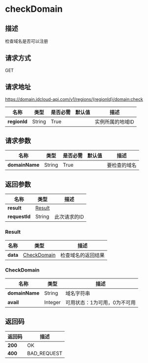 # checkDomain


## 描述
检查域名是否可以注册

## 请求方式
GET

## 请求地址
https://domain.jdcloud-api.com/v1/regions/{regionId}/domain:check

|名称|类型|是否必需|默认值|描述|
|---|---|---|---|---|
|**regionId**|String|True| |实例所属的地域ID|

## 请求参数
|名称|类型|是否必需|默认值|描述|
|---|---|---|---|---|
|**domainName**|String|True| |要检查的域名|


## 返回参数
|名称|类型|描述|
|---|---|---|
|**result**|[Result](checkDomain#result)| |
|**requestId**|String|此次请求的ID|

### <div id="Result">Result</div>
|名称|类型|描述|
|---|---|---|
|**data**|[CheckDomain](checkDomain#checkdomain)|检查域名的返回结果|
### <div id="CheckDomain">CheckDomain</div>
|名称|类型|描述|
|---|---|---|
|**domainName**|String|域名字符串|
|**avail**|Integer|可用状态：1为可用，0为不可用|

## 返回码
|返回码|描述|
|---|---|
|**200**|OK|
|**400**|BAD_REQUEST|
